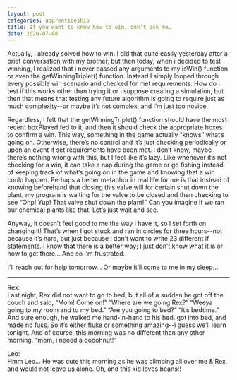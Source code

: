 ```yaml
---
layout: post 
categories: apprenticeship
title: If you want to know how to win, don’t ask me…
date: 2020-07-08
---
```


Actually, I already solved how to win.  I did that quite easily yesterday after a brief conversation with my brother, but then today, when i decided to test winning, I realized that i never passed any arguments to my isWin() function or even the getWinningTriplet() function.  Instead I simply looped through every possible win scenario and checked for met requirements.  How do i test if this works other than trying it or i suppose creating a simulation, but then that means that testing any future algorithm is going to require just as much complexity--or maybe it’s not complex, and I’m just too novice.  

Regardless, i felt that the getWinningTriplet() function should have the most recent boxPlayed fed to it, and then it should check the appropriate boxes to confirm a win.  This way, something in the game actually “knows” what’s going on.  Otherwise, there’s no control and it’s just checking periodically or upon an event if set requirements have been met.  I don’t know, maybe there’s nothing wrong with this, but I feel like it’s lazy.  Like whenever it’s not checking for a win, it can take a nap during the game or go fishing instead of keeping track of what’s going on in the game and knowing that a win could happen.  Perhaps a better metaphor in real life for me is that instead of knowing beforehand that closing this.valve will for certain shut down the plant, my program is waiting for the valve to be closed and then checking to see “Ohp!  Yup!  That valve shut down the plant!”  Can you imagine if we ran our chemical plants like that.  Let’s just wait and see.  

Anyway, it doesn’t feel good to me the way I have it, so i set forth on changing it!  That’s when I got stuck and ran in circles for three hours--not because it’s hard, but just because i don’t want to write 23 different if statements.  I know that there is a better way; I just don’t know what it is or how to get there…  And so I’m frustrated.  

I’ll reach out for help tomorrow…  Or maybe it’ll come to me in my sleep…

***
Rex:  
Last night, Rex did not want to go to bed, but all of a sudden he got off the couch and said, “Mom! Come on!”  “Where are we going Rex?”  “Weeya going to my room and to my bed.”  “Are you going to bed?”  “It’s bedtime.”  And sure enough, he walked me hand-in-hand to his bed, got into bed, and made no fuss.  So it’s either fluke or something amazing--i guess we’ll learn tonight.  And of course, this morning was no different than any other morning, “mom, i neeed a dooohnut!”

Leo:  
Hmm Leo…  He was cute this morning as he was climbing all over me & Rex, and would not leave us alone.  Oh, and this kid loves beans!!
